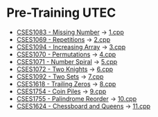 # Pre-Training UTEC

- [CSES1083 - Missing Number](https://cses.fi/problemset/task/1083) -> [1.cpp](1.cpp)
- [CSES1069 - Repetitions](https://cses.fi/problemset/task/1069) -> [2.cpp](2.cpp)
- [CSES1094 - Increasing Array](https://cses.fi/problemset/task/1094) -> [3.cpp](3.cpp)
- [CSES1070 - Permutations](https://cses.fi/problemset/task/1070) -> [4.cpp](4.cpp)
- [CSES1071 - Number Spiral](https://cses.fi/problemset/task/1071) -> [5.cpp](5.cpp)
- [CSES1072 - Two Knights](https://cses.fi/problemset/task/1072) -> [6.cpp](6.cpp)
- [CSES1092 - Two Sets](https://cses.fi/problemset/task/1092) -> [7.cpp](7.cpp)
- [CSES1618 - Trailing Zeros](https://cses.fi/problemset/task/1618) -> [8.cpp](8.cpp)
- [CSES1754 - Coin Piles](https://cses.fi/problemset/task/1754) -> [9.cpp](9.cpp)
- [CSES1755 - Palindrome Reorder](https://cses.fi/problemset/task/1755) -> [10.cpp](10.cpp)
- [CSES1624 - Chessboard and Queens](https://cses.fi/problemset/task/1624) -> [11.cpp](11.cpp)
